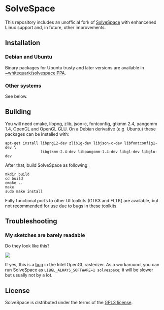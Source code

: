 SolveSpace
==========

This repository includes an unofficial fork of [SolveSpace][]
with enhancened Linux support and, in future, other improvements.

[solvespace]: http://solvespace.com

Installation
------------

### Debian and Ubuntu

Binary packages for Ubuntu trusty and later versions are available
in [~whitequark/solvespace PPA][ppa].

[ppa]: https://launchpad.net/~whitequark/+archive/ubuntu/solvespace

### Other systems

See below.

Building
--------

You will need cmake, libpng, zlib, json-c, fontconfig, gtkmm 2.4, pangomm 1.4,
OpenGL and OpenGL GLU.
On a Debian derivative (e.g. Ubuntu) these packages can be installed with:

    apt-get install libpng12-dev zlib1g-dev libjson-c-dev libfontconfig1-dev \
                    libgtkmm-2.4-dev libpangomm-1.4-dev libgl-dev libglu-dev

After that, build SolveSpace as following:

    mkdir build
    cd build
    cmake ..
    make
    sudo make install

Fully functional ports to other UI toolkits (GTK3 and FLTK) are available,
but not recommended for use due to bugs in these toolkits.

Troubleshooting
---------------

### My sketches are barely readable

Do they look like this?

![](https://i.imgur.com/mb8b5JL.png)

If yes, this is a [bug][linesbug] in the Intel OpenGL rasterizer. As a workaround,
you can run SolveSpace as `LIBGL_ALWAYS_SOFTWARE=1 solvespace`; it will be slower
but usually not by a lot.

[linesbug]: https://github.com/whitequark/solvespace/issues/18

License
-------

SolveSpace is distributed under the terms of the [GPL3 license](COPYING.txt).
